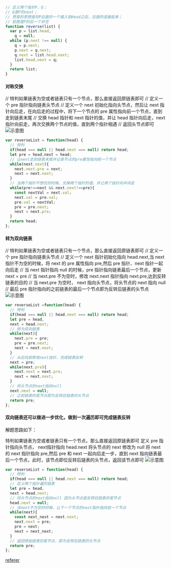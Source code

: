 

```js
// 定义两个指针P，Q；
// Q是P的next；
// 贯穿的思想是将P后面的一个插入到Head之后，后面的连接起来；
// 前提是P的后一个非空
function reverse(list) {
  var p = list.head,
    q = null;
  while (p.next !== null) {
    q = p.next;
    p.next = q.next;
    q.next = list.head.next;
    list.head.next = q;
  }
  return list;
}
```

#### 对称交换
// 特判如果链表为空或者链表只有一个节点，那么直接返回原链表即可
// 定义一个 pre 指针指向链表头节点
// 定义一个 next 初始化指向头节点，然后让 next 指针向后走，在向后走的过程中，将下一个节点的 pre 属性指向前一个节点，直到走到链表末尾
// 交换 head 指针和 next 指针的值，并让 head 指针向后走，next 指针向前走，再次交换两个节点的值，直到两个指针相遇
// 返回头节点即可
![示意图](https://github.com/liubin915249126/javascript/blob/master/assets/interview/reverseLinkedList1.webp)
```js
var reverseList = function(head) {
  // 特判
  if(head === null || head.next === null) return head;
  let pre = head,next = head;
  // 让next走到链表末尾并记录节点的pre属性指向前一个节点
  while(next.next){
    next.next.pre = next;
    next = next.next;
  }
  // 当两个指针不想交的时候，交换两个指针的值，并让两个指针向中间走
  while(pre!==next && next.next!==pre){
    const nextVal = next.val;
    next.val = pre.val;
    pre.val = nextVal;
    pre = pre.next;
    next = next.pre;
  }
  return head;
};
```
#### 转为双向链表
// 特判如果链表为空或者链表只有一个节点，那么直接返回原链表即可
// 定义一个 pre 指针指向链表头节点
// 定义一个 next 指针初始化指向 head.next,当 next 指针不为空的时候，将 next 的 pre 属性指向 pre,然后 pre 指针、next 指针一起向后走
// 当 next 指针指向 null 的时候，pre 指针指向链表最后一个节点，更新 next = pre
// 当 next.pre 不为空时，修改 next.next 指针指向 next.pre,达到反转链表的目的
// 当 next.pre 为空时， next 指向头节点，将头节点的 next 指向 null
// 最后 pre 指针指向的之前链表的最后一个节点即为反转后链表的头节点
![示意图](https://github.com/liubin915249126/javascript/blob/master/assets/interview/reverseLinkedList2.webp)
```js
var reverseList =function(head) {
  // 特判
  if(head === null || head.next === null) return head;
  let pre = head,
  next = head.next;
  // 转为双向链表
  while(next){
    next.pre = pre;
    pre = pre.next;
    next = next.next;
  }
  // 从后向前修改next指针，完成链表反转
  next = pre;
  while(next.pre){
    next.next = next.pre;
    next = next.next;
  }
  // 将头节点的next指向null
  next.next = null;
  // 之前链表的尾节点即为反转后链表的头节点
  return pre;
};
```
#### 双向链表还可以做进一步优化，做到一次遍历即可完成链表反转
解题思路如下：

特判如果链表为空或者链表只有一个节点，那么直接返回原链表即可
定义 pre 指针指向头节点， next指针指向 head.next
将头节点的 next 修改为 null
将 next 的 next 指针指向 pre,然后 pre 和 next 一起向后走一步，直到 next 指向链表最后一个节点，此时，该节点即位反转后链表的头节点，返回该节点即可
![示意图](https://github.com/liubin915249126/javascript/blob/master/assets/interview/reverseLinkedList3.webp)
```js
var reverseList = function(head) {
  // 特判
  if(head === null || head.next === null) return head;
  // 定义两个指针遍历链表
  let pre = head,
  next = head.next;
  // 将头节点的next指向null 因为头节点是反转后链表的尾节点
  head.next = null;
  // 当next不为空的时候，让下一个节点的next指针指向前一个节点
  while(next){
    const next_next = next.next;
    next.next = pre;
    pre = next;
    next = next_next;
  }
  // 返回原始链表的尾节点，即为反转后链表的头节点
  return pre;
};
```

[referer](https://juejin.cn/post/7034558169913229342)